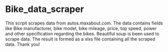 # Bike_data_scraper
This scrpit scrapes data from autos.maxabout.com.
The data contains fields like Bike manufacturer, bike model, bike mileage, price, top speed, power and other specification regarding the bikes.
Beautiful soup is been used to scrape data.
The result is formed as a xlxs file containing all the scraped data.
Thank you!
